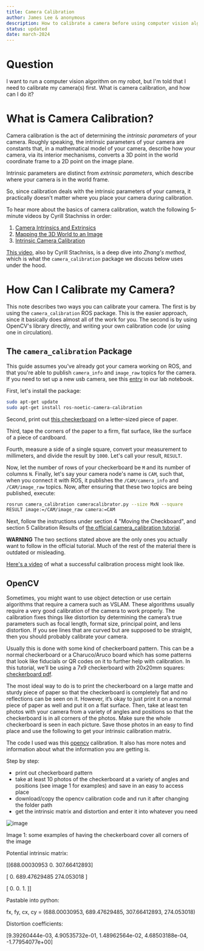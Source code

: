 ```yaml
---
title: Camera Calibration 
author: James Lee & anonymous
description: How to calibrate a camera before using computer vision algorithms (e.g. fiducial detection or VSLAM)
status: updated
date: march-2024
---
```


# Question

I want to run a computer vision algorithm on my robot, but I'm told
that I need to calibrate my camera(s) first. What is camera
calibration, and how can I do it?

# What is Camera Calibration?

Camera calibration is the act of determining the _intrinsic parameters_
of your camera. Roughly speaking, the intrinsic parameters of your
camera are constants that, in a mathematical model of your camera,
describe how your camera, via its interior mechanisms, converts a 3D
point in the world coordinate frame to a 2D point on the image plane.

Intrinsic parameters are distinct from _extrinsic parameters_, which
describe where your camera is in the world frame.

So, since calibration deals with the intrinsic parameters of your
camera, it practically doesn't matter where you place your camera
during calibration.

To hear more about the basics of camera calibration, watch the
following 5-minute videos by Cyrill Stachniss in order:

1. [Camera Intrinsics and Extrinsics](https://www.youtube.com/watch?v=ND2fa08vxkY)
2. [Mapping the 3D World to an Image](https://www.youtube.com/watch?v=nRVuLFQ_Bng&t=58s)
3. [Intrinsic Camera Calibration](https://www.youtube.com/watch?v=26nV4oDLiqc&t=206s)

[This video](https://www.youtube.com/watch?v=-9He7Nu3u8s), also by
Cyrill Stachniss, is a deep dive into _Zhang's method_, which is what
the `camera_calibration` package we discuss below uses under the hood.

# How Can I Calibrate my Camera?

This note describes two ways you can calibrate your camera. The first
is by using the `camera_calibration` ROS package. This is the easier
approach, since it basically does almost all of the work for you. The
second is by using OpenCV's library directly, and writing your own
calibration code (or using one in circulation).

## The `camera_calibration` Package 

This guide assumes you've already got your camera working on ROS, and
that you're able to publish `camera_info` and `image_raw` topics for
the camera. If you need to set up a new usb camera, see this
[entry](https://github.com/campusrover/labnotebook/blob/master/faq/usb-cam-setup.md)
in our lab notebook.

First, let's install the package:

```bash
sudo apt-get update
sudo apt-get install ros-noetic-camera-calibration
```

Second, print out [this
checkerboard](http://wiki.ros.org/camera_calibration/Tutorials/MonocularCalibration?action=AttachFile&do=view&target=check-108.pdf) on a letter-sized piece of paper.

Third, tape the corners of the paper to a firm, flat surface, like the
surface of a piece of cardboard.

Fourth, measure a side of a single square, convert your measurement to
millimeters, and divide the result by `1000`. Let's call your result,
`RESULT`.

Now, let the number of rows of your checkerboard be `M` and its number
of columns `N`. Finally, let's say your camera node's name is `CAM`,
such that, when you connect it with ROS, it publishes the
`/CAM/camera_info` and `/CAM/image_raw` topics. Now, after ensuring
that these two topics are being published, execute:

```bash
rosrun camera_calibration cameracalibrator.py --size MxN --square
RESULT image:=/CAM/image_raw camera:=CAM
```

Next, follow the instructions under section 4 "Moving the Checkboard",
and section 5 Calibration Results of [the official camera_calibration
tutorial](http://wiki.ros.org/camera_calibration/Tutorials/MonocularCalibration).

**WARNING** The two sections stated above are the only ones you
actually want to follow in the official tutorial. Much of the rest of
the material there is outdated or misleading.

[Here's a video](https://www.youtube.com/watch?v=UxhOWRjkkbM) of what a
successful calibration process might look like.

## OpenCV

Sometimes, you might want to use object detection or use certain
algorithms that require a camera such as VSLAM. These algorithms
usually require a very good calibration of the camera to work properly.
The calibration fixes things like distortion by determining the
camera’s true parameters such as focal length, format size, principal
point, and lens distortion. If you see lines that are curved but are
supposed to be straight, then you should probably calibrate your
camera. 

Usually this is done with some kind of checkerboard pattern. This can
be a normal checkerboard or a Charuco/Aruco board which has some
patterns that look like fiducials or QR codes on it to further help
with calibration. In this tutorial, we’ll be using a 7x9 checkerboard
with 20x20mm squares: [checkerboard
pdf](https://www.mrpt.org/downloads/camera-calibration-checker-board_9x7.pdf). 

The most ideal way to do is to print the checkerboard on a large matte
and sturdy piece of paper so that the checkerboard is completely flat
and no reflections can be seen on it. However, it’s okay to just print
it on a normal piece of paper as well and put it on a flat surface.
Then, take at least ten photos with your camera from a variety of
angles and positions so that the checkerboard is in all corners of the
photos. Make sure the whole checkerboard is seen in each picture. Save
those photos in an easy to find place and use the following to get your
intrinsic calibration matrix. 

The code I used was this
[opencv](https://learnopencv.com/camera-calibration-using-opencv/)
calibration. It also has more notes and information about what the
information you are getting is.

Step by step: 

- print out checkerboard pattern
- take at least 10 photos of the checkerboard at a variety of angles
  and positions (see image 1 for examples) and save in an easy to
access place
- download/copy the opencv calibration code and run it after changing
  the folder path
- get the intrinsic matrix and distortion and enter it into whatever you need

![image](https://user-images.githubusercontent.com/72238100/206863487-40fa1b71-dce7-4278-a8e2-149ebdc284ec.png)

Image 1: some examples of having the checkerboard cover all corners of the image

Potential intrinsic matrix:

[[688.00030953   0.         307.66412893]

[  0.         689.47629485 274.053018  ]

[  0.           0.           1.        ]]

Pastable into python: 

fx, fy, cx, cy = (688.00030953, 689.47629485, 307.66412893, 274.053018)

Distortion coefficients: 

[9.39260444e-03, 4.90535732e-01, 1.48962564e-02, 4.68503188e-04,
-1.77954077e+00]
